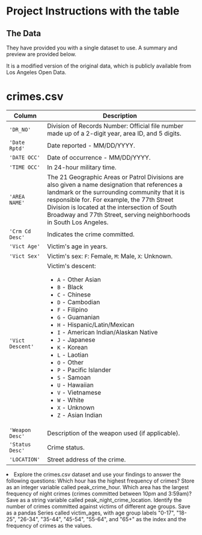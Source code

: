 Project Instructions with the table
==============================================================================================

## The Data

They have provided you with a single dataset to use. A summary and preview are provided below.

It is a modified version of the original data, which is publicly available from Los Angeles Open Data.

# crimes.csv

| Column     | Description              |
|------------|--------------------------|
| `'DR_NO'` | Division of Records Number: Official file number made up of a 2-digit year, area ID, and 5 digits. |
| `'Date Rptd'` | Date reported - MM/DD/YYYY. |
| `'DATE OCC'` | Date of occurrence - MM/DD/YYYY. |
| `'TIME OCC'` | In 24-hour military time. |
| `'AREA NAME'` | The 21 Geographic Areas or Patrol Divisions are also given a name designation that references a landmark or the surrounding community that it is responsible for. For example, the 77th Street Division is located at the intersection of South Broadway and 77th Street, serving neighborhoods in South Los Angeles. |
| `'Crm Cd Desc'` | Indicates the crime committed. |
| `'Vict Age'` | Victim's age in years. |
| `'Vict Sex'` | Victim's sex: `F`: Female, `M`: Male, `X`: Unknown. |
| `'Vict Descent'` | Victim's descent:<ul><li>`A` - Other Asian</li><li>`B` - Black</li><li>`C` - Chinese</li><li>`D` - Cambodian</li><li>`F` - Filipino</li><li>`G` - Guamanian</li><li>`H` - Hispanic/Latin/Mexican</li><li>`I` - American Indian/Alaskan Native</li><li>`J` - Japanese</li><li>`K` - Korean</li><li>`L` - Laotian</li><li>`O` - Other</li><li>`P` - Pacific Islander</li><li>`S` - Samoan</li><li>`U` - Hawaiian</li><li>`V` - Vietnamese</li><li>`W` - White</li><li>`X` - Unknown</li><li>`Z` - Asian Indian</li> |
| `'Weapon Desc'` | Description of the weapon used (if applicable). |
| `'Status Desc'` | Crime status. |
| `'LOCATION'` | Street address of the crime. |

<li>
Explore the crimes.csv dataset and use your findings to answer the following questions:
Which hour has the highest frequency of crimes? Store as an integer variable called peak_crime_hour.
Which area has the largest frequency of night crimes (crimes committed between 10pm and 3:59am)? Save as a string variable called peak_night_crime_location.
Identify the number of crimes committed against victims of different age groups. 
Save as a pandas Series called victim_ages, with age group labels "0-17", "18-25", "26-34", "35-44", "45-54", "55-64", and "65+" as the index and the frequency of crimes as the values.
</li>
